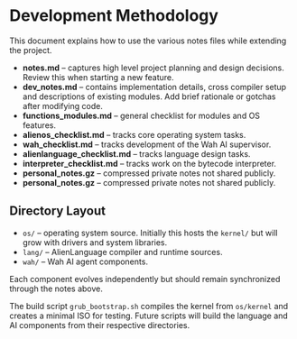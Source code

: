# Development Methodology

This document explains how to use the various notes files while extending the project.

- **notes.md** – captures high level project planning and design decisions. Review
  this when starting a new feature.
- **dev_notes.md** – contains implementation details, cross compiler setup and
  descriptions of existing modules. Add brief rationale or gotchas after
  modifying code.
- **functions_modules.md** – general checklist for modules and OS features.
- **alienos_checklist.md** – tracks core operating system tasks.
- **wah_checklist.md** – tracks development of the Wah AI supervisor.
- **alienlanguage_checklist.md** – tracks language design tasks.
- **interpreter_checklist.md** – tracks work on the bytecode interpreter.
- **personal_notes.gz** – compressed private notes not shared publicly.
- **personal_notes.gz** – compressed private notes not shared publicly.

## Directory Layout

- `os/` – operating system source. Initially this hosts the `kernel/` but will
  grow with drivers and system libraries.
- `lang/` – AlienLanguage compiler and runtime sources.
- `wah/` – Wah AI agent components.

Each component evolves independently but should remain synchronized through the
notes above.

The build script `grub_bootstrap.sh` compiles the kernel from `os/kernel` and
creates a minimal ISO for testing. Future scripts will build the language and
AI components from their respective directories.
